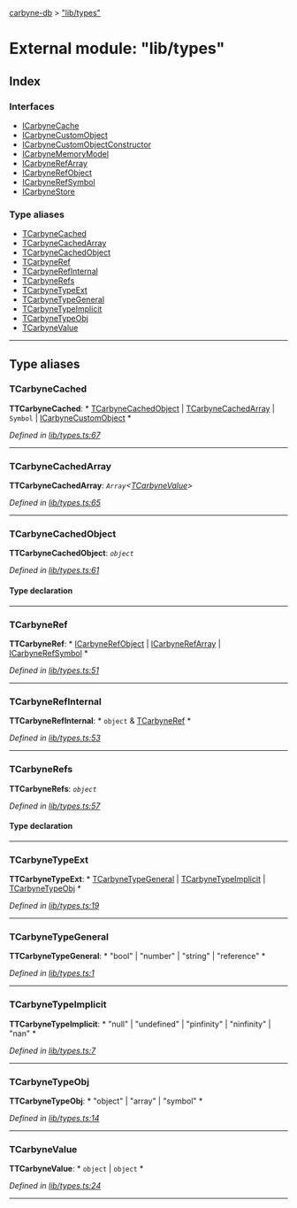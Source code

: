 [carbyne-db](../README.md) > ["lib/types"](../modules/_lib_types_.md)

# External module: "lib/types"

## Index

### Interfaces

* [ICarbyneCache](../interfaces/_lib_types_.icarbynecache.md)
* [ICarbyneCustomObject](../interfaces/_lib_types_.icarbynecustomobject.md)
* [ICarbyneCustomObjectConstructor](../interfaces/_lib_types_.icarbynecustomobjectconstructor.md)
* [ICarbyneMemoryModel](../interfaces/_lib_types_.icarbynememorymodel.md)
* [ICarbyneRefArray](../interfaces/_lib_types_.icarbynerefarray.md)
* [ICarbyneRefObject](../interfaces/_lib_types_.icarbynerefobject.md)
* [ICarbyneRefSymbol](../interfaces/_lib_types_.icarbynerefsymbol.md)
* [ICarbyneStore](../interfaces/_lib_types_.icarbynestore.md)

### Type aliases

* [TCarbyneCached](_lib_types_.md#tcarbynecached)
* [TCarbyneCachedArray](_lib_types_.md#tcarbynecachedarray)
* [TCarbyneCachedObject](_lib_types_.md#tcarbynecachedobject)
* [TCarbyneRef](_lib_types_.md#tcarbyneref)
* [TCarbyneRefInternal](_lib_types_.md#tcarbynerefinternal)
* [TCarbyneRefs](_lib_types_.md#tcarbynerefs)
* [TCarbyneTypeExt](_lib_types_.md#tcarbynetypeext)
* [TCarbyneTypeGeneral](_lib_types_.md#tcarbynetypegeneral)
* [TCarbyneTypeImplicit](_lib_types_.md#tcarbynetypeimplicit)
* [TCarbyneTypeObj](_lib_types_.md#tcarbynetypeobj)
* [TCarbyneValue](_lib_types_.md#tcarbynevalue)

---

## Type aliases

<a id="tcarbynecached"></a>

###  TCarbyneCached

**ΤTCarbyneCached**: * [TCarbyneCachedObject](_lib_types_.md#tcarbynecachedobject) &#124; [TCarbyneCachedArray](_lib_types_.md#tcarbynecachedarray) &#124; `Symbol` &#124; [ICarbyneCustomObject](../interfaces/_lib_types_.icarbynecustomobject.md)
*

*Defined in [lib/types.ts:67](https://github.com/allotropelabs/carbyne/blob/0bc7c32/lib/types.ts#L67)*

___
<a id="tcarbynecachedarray"></a>

###  TCarbyneCachedArray

**ΤTCarbyneCachedArray**: *`Array`<[TCarbyneValue](_lib_types_.md#tcarbynevalue)>*

*Defined in [lib/types.ts:65](https://github.com/allotropelabs/carbyne/blob/0bc7c32/lib/types.ts#L65)*

___
<a id="tcarbynecachedobject"></a>

###  TCarbyneCachedObject

**ΤTCarbyneCachedObject**: *`object`*

*Defined in [lib/types.ts:61](https://github.com/allotropelabs/carbyne/blob/0bc7c32/lib/types.ts#L61)*

#### Type declaration

[key: `string`]: [TCarbyneValue](_lib_types_.md#tcarbynevalue)

___
<a id="tcarbyneref"></a>

###  TCarbyneRef

**ΤTCarbyneRef**: * [ICarbyneRefObject](../interfaces/_lib_types_.icarbynerefobject.md) &#124; [ICarbyneRefArray](../interfaces/_lib_types_.icarbynerefarray.md) &#124; [ICarbyneRefSymbol](../interfaces/_lib_types_.icarbynerefsymbol.md)
*

*Defined in [lib/types.ts:51](https://github.com/allotropelabs/carbyne/blob/0bc7c32/lib/types.ts#L51)*

___
<a id="tcarbynerefinternal"></a>

###  TCarbyneRefInternal

**ΤTCarbyneRefInternal**: * `object` & [TCarbyneRef](_lib_types_.md#tcarbyneref)
*

*Defined in [lib/types.ts:53](https://github.com/allotropelabs/carbyne/blob/0bc7c32/lib/types.ts#L53)*

___
<a id="tcarbynerefs"></a>

###  TCarbyneRefs

**ΤTCarbyneRefs**: *`object`*

*Defined in [lib/types.ts:57](https://github.com/allotropelabs/carbyne/blob/0bc7c32/lib/types.ts#L57)*

#### Type declaration

[id: `string`]: [TCarbyneRefInternal](_lib_types_.md#tcarbynerefinternal)

___
<a id="tcarbynetypeext"></a>

###  TCarbyneTypeExt

**ΤTCarbyneTypeExt**: * [TCarbyneTypeGeneral](_lib_types_.md#tcarbynetypegeneral) &#124; [TCarbyneTypeImplicit](_lib_types_.md#tcarbynetypeimplicit) &#124; [TCarbyneTypeObj](_lib_types_.md#tcarbynetypeobj)
*

*Defined in [lib/types.ts:19](https://github.com/allotropelabs/carbyne/blob/0bc7c32/lib/types.ts#L19)*

___
<a id="tcarbynetypegeneral"></a>

###  TCarbyneTypeGeneral

**ΤTCarbyneTypeGeneral**: * "bool" &#124; "number" &#124; "string" &#124; "reference"
*

*Defined in [lib/types.ts:1](https://github.com/allotropelabs/carbyne/blob/0bc7c32/lib/types.ts#L1)*

___
<a id="tcarbynetypeimplicit"></a>

###  TCarbyneTypeImplicit

**ΤTCarbyneTypeImplicit**: * "null" &#124; "undefined" &#124; "pinfinity" &#124; "ninfinity" &#124; "nan"
*

*Defined in [lib/types.ts:7](https://github.com/allotropelabs/carbyne/blob/0bc7c32/lib/types.ts#L7)*

___
<a id="tcarbynetypeobj"></a>

###  TCarbyneTypeObj

**ΤTCarbyneTypeObj**: * "object" &#124; "array" &#124; "symbol"
*

*Defined in [lib/types.ts:14](https://github.com/allotropelabs/carbyne/blob/0bc7c32/lib/types.ts#L14)*

___
<a id="tcarbynevalue"></a>

###  TCarbyneValue

**ΤTCarbyneValue**: * `object` &#124; `object`
*

*Defined in [lib/types.ts:24](https://github.com/allotropelabs/carbyne/blob/0bc7c32/lib/types.ts#L24)*

___

